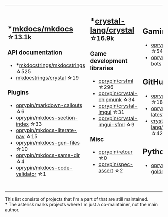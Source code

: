 <table><tr><td>

## **\***[mkdocs/mkdocs](https://github.com/mkdocs/mkdocs) <sup>☆13.1k</sup>

### API documentation

* **\***[mkdocstrings/mkdocstrings](https://github.com/mkdocstrings/mkdocstrings) ☆525
* [mkdocstrings/crystal](https://github.com/mkdocstrings/crystal) ☆19

### Plugins

* [oprypin/markdown-callouts](https://github.com/oprypin/markdown-callouts) ☆6
* [oprypin/mkdocs-section-index](https://github.com/oprypin/mkdocs-section-index) ☆33
* [oprypin/mkdocs-literate-nav](https://github.com/oprypin/mkdocs-literate-nav) ☆15
* [oprypin/mkdocs-gen-files](https://github.com/oprypin/mkdocs-gen-files) ☆10
* [oprypin/mkdocs-same-dir](https://github.com/oprypin/mkdocs-same-dir) ☆4
* [oprypin/mkdocs-code-validator](https://github.com/oprypin/mkdocs-code-validator) ☆1

</td><td>

## **\***[crystal-lang/crystal](https://github.com/crystal-lang/crystal) <sup>☆16.9k</sup>

### Game development libraries

* [oprypin/crsfml](https://github.com/oprypin/crsfml) ☆296
* [oprypin/crystal-chipmunk](https://github.com/oprypin/crystal-chipmunk) ☆34
* [oprypin/crystal-imgui](https://github.com/oprypin/crystal-imgui) ☆31
* [oprypin/crystal-imgui-sfml](https://github.com/oprypin/crystal-imgui-sfml) ☆9

### Misc

* [oprypin/retour](https://github.com/oprypin/retour) ☆0
* [oprypin/spec-assert](https://github.com/oprypin/spec-assert) ☆2
  
&nbsp;

</td><td>

## Gaming

* [oprypin/sixcells](https://github.com/oprypin/sixcells) ☆54
* [oprypin/game-bots](https://github.com/oprypin/game-bots) ☆5

## GitHub

* [oprypin/nightly.link](https://github.com/oprypin/nightly.link) ☆182
* [oprypin/find-latest-tag](https://github.com/oprypin/find-latest-tag) ☆11
* [crystal-lang/install-crystal](https://github.com/crystal-lang/install-crystal) ☆42

## Python

* [oprypin/pytest-golden](https://github.com/oprypin/pytest-golden) ☆3

</tr></table>

This list consists of projects that I'm a part of that are still maintained.  
**\*** The asterisk marks projects where I'm just a co-maintainer, not the main author.
